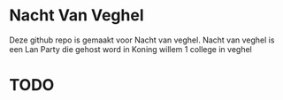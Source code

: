 # Nacht Van Veghel

Deze github repo is gemaakt voor Nacht van veghel. Nacht van veghel is een Lan Party die gehost word in Koning willem 1 college in veghel

# TODO

